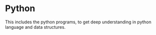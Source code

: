 # Python

This includes the python programs, to get deep understanding in python language and data structures.
